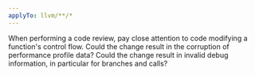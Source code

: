 ```yaml
---
applyTo: llvm/**/*
---
```


When performing a code review, pay close attention to code modifying a function's
control flow. Could the change result in the corruption of performance profile
data? Could the change result in invalid debug information, in particular for
branches and calls?
